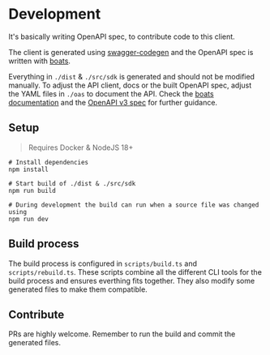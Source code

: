 # Development

It's basically writing OpenAPI spec, to contribute code to this client.

The client is generated using [swagger-codegen](https://github.com/swagger-api/swagger-codegen) and the OpenAPI spec is written with [boats](https://github.com/j-d-carmichael/boats).

Everything in `./dist` & `./src/sdk` is generated and should not be modified manually. To adjust the API client, docs or the built OpenAPI spec, adjust the YAML files in `./oas` to document the API. Check the [boats documentation](https://j-d-carmichael.github.io/boats/#/) and the [OpenAPI v3 spec](https://swagger.io/specification/) for further guidance.

## Setup

> Requires Docker & NodeJS 18+

```shell
# Install dependencies
npm install

# Start build of ./dist & ./src/sdk
npm run build

# During development the build can run when a source file was changed using
npm run dev
```

## Build process

The build process is configured in `scripts/build.ts` and `scripts/rebuild.ts`. These scripts combine all the different CLI tools for the build process and ensures everthing fits together. They also modify some generated files to make them compatible.

## Contribute

PRs are highly welcome. Remember to run the build and commit the generated files.
